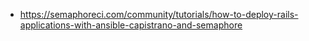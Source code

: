 
* https://semaphoreci.com/community/tutorials/how-to-deploy-rails-applications-with-ansible-capistrano-and-semaphore